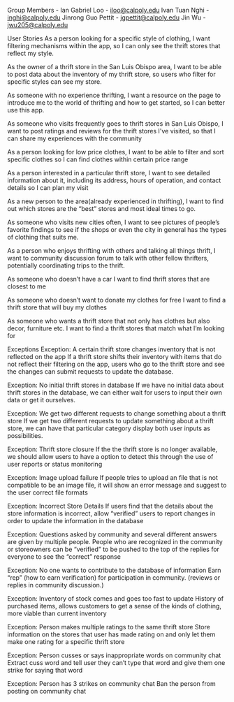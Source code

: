 Group Members - 
Ian Gabriel Loo - iloo@calpoly.edu 
Ivan Tuan Nghi - inghi@calpoly.edu 
Jinrong Guo Pettit - jgpettit@calpoly.edu 
Jin Wu - jwu205@calpoly.edu

User Stories
As a person looking for a specific style of clothing, I want filtering mechanisms within the app, so I can only see the thrift stores that reflect my style. 

As the owner of a thrift store in the San Luis Obispo area, I want to be able to post data about the inventory of my thrift store, so users who filter for specific styles can see my store. 

As someone with no experience thrifting, I want a resource on the page to introduce me to the world of thrifting and how to get started, so I can better use this app. 

As someone who visits frequently goes to thrift stores in San Luis Obispo, I want to post ratings and reviews for the thrift stores I've visited, so that I can share my experiences with the community

As a person looking for low price clothes, I want to be able to filter and sort specific clothes so I can find clothes within certain price range 

As a person interested in a particular thrift store, I want to see detailed information about it, including its address, hours of operation, and contact details so I can plan my visit

As a new person to the area(already experienced in thrifting), I want to find out which stores are the “best” stores and most ideal times to go.

As someone who visits new cities often, I want to see pictures of people’s favorite findings to see if the shops or even the city in general has the types of clothing that suits me.

As a person who enjoys thrifting with others and talking all things thrift, I want to community discussion forum to talk with other fellow thrifters, potentially coordinating trips to the thrift.

As someone who doesn’t have a car I want to find thrift stores that are closest to me

As someone who doesn’t want to donate my clothes for free I want to find a thrift store that will buy my clothes 

As someone who wants a thrift store that not only has clothes but also decor, furniture etc. I want to find a thrift stores that match what I’m looking for

Exceptions
Exception: A certain thrift store changes inventory that is not reflected on the app
If a thrift store shifts their inventory with items that do not reflect their filtering on the app, users who go to the thrift store and see the changes can submit requests to update the database.

Exception: No initial thrift stores in database
If we have no initial data about thrift stores in the database, we can either wait for users to input their own data or get it ourselves. 

Exception: We get two different requests to change something about a thrift store
If we get two different requests to update something about a thrift store, we can have that particular category display both user inputs as possibilities. 

Exception: Thrift store closure
If the the thrift store is no longer available, we should allow users to have a option to detect this through the use of user reports or status monitoring

Exception: Image upload failure
If people tries to upload an file that is not compatible to be an image file, it will show an error message and suggest to the user correct file formats

Exception: Incorrect Store Details 
If users find that the details about the store information is incorrect, allow “verified” users to report changes in order to update the information in the database

Exception: Questions asked by community and several different answers are given by multiple people.
           People who are recognized in the community or storeowners can be “verified” to be pushed to the top of the replies for everyone to see the “correct” response

Exception: No one wants to contribute to the database of information
           Earn “rep” (how to earn verification) for participation in community. (reviews or replies in community discussion.)

Exception: Inventory of stock comes and goes too fast to update
          History of purchased items, allows customers to get a sense of the kinds of clothing, more viable than current  inventory

Exception: Person makes multiple ratings to the same thrift store
Store information on the stores that user has made rating on and only let them make one rating for a specific thrift store

Exception: Person cusses or says inappropriate words on community chat
Extract cuss word and tell user they can’t type that word and give them one strike for saying that word

Exception: Person has 3 strikes on community chat 
Ban the person from posting on community chat 
